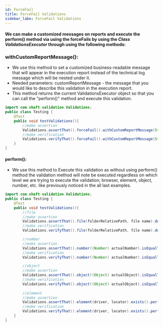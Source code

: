 ```yaml
---
id: ForceFail
title: ForceFail Validations 
sidebar_labe: ForceFail Validations
---
```


#### We can make a customized messages on reports and execute the perform() method via using the forceFails by using the _Class ValidationsExecutor_ through using the following methods:

###  withCustomReportMessage():
* We use this method to set a customized business-readable message that will appear in the execution report instead of the technical log message which will be nested under it.
* Needed parameters: customReportMessage - the message that you would like to describe this validation in the execution report.
* This method returns the current ValidationsExecutor object so that you can call the "perform()" method and execute this validation.

```java
import com.shaft.validation.Validations;
public class Testing {
    @Test
    public void testValidations(){
        //make assertion
        Validations.assertThat().forceFail().withCustomReportMessage(String customReportMessage).perform();
        //make verification
        Validations.verifyThat().forceFail().withCustomReportMessage(String customReportMessage).perform();
    }
}
```

####  perform():
* We use this method to Execute this validation as without using perform() method the validation method will note be executed regardless on which level we are trying to execute the validation; browser, element, object, number, etc. like previously noticed in the all last examples. 

```java
import com.shaft.validation.Validations;
public class Testing {
    @Test
    public void testValidations(){
        //file
        //make assertion
        Validations.assertThat().file(folderRelativePath, file name).doesNotExist().perform();
        //make verification
        Validations.verifyThat().file(folderRelativePath, file name).doesNotExist().perform();

        //number
        //make assertion
        Validations.assertThat().number((Number) actualNumber).isEqualTo((Number) expectedValue).perform();
        //make verification
        Validations.verifyThat().number((Number) actualNumber).isEqualTo((Number) expectedValue).perform();

        //object
        //make assertion
        Validations.assertThat().object((Object) actualObject).isEqualTo((Object) expectedValue)).perform();
        //make verification
        Validations.verifyThat().object((Object) actualObject).isEqualTo((Object) expectedValue)).per
        
        //element
        //make assertion
        Validations.assertThat().element(driver, locator).exists().perform();
        //make verification
        Validations.verifyThat().element(driver, locator).exists().perform();
    }
}
```